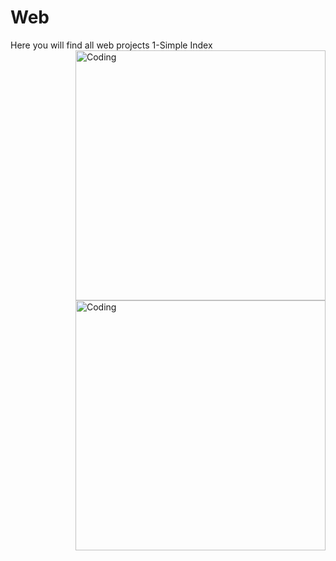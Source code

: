 # Web
Here you will find all web projects
1-Simple Index
<img align="right" alt="Coding" width="400" src="https://i.ibb.co/djTn2ch/1.png">
<img align="right" alt="Coding" width="400" src="https://ibb.co/gvqrhv5">
